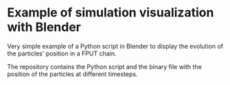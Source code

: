 # Example of simulation visualization with Blender 

Very simple example of a Python script in Blender to display the evolution of the particles' position in a FPUT chain.

The repository contains the Python script and the binary file with the position of the particles at different timesteps.
